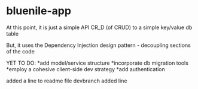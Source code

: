 # bluenile-app

At this point, it is just a simple API CR_D (of CRUD) to a simple key/value db table

But, it uses the Dependency Injection design pattern - decoupling sections of the code

YET TO DO: 
*add model/service structure
*incorporate db migration tools
*employ a cohesive client-side dev strategy
*add authentication

added a line to readme file
devbranch added line
